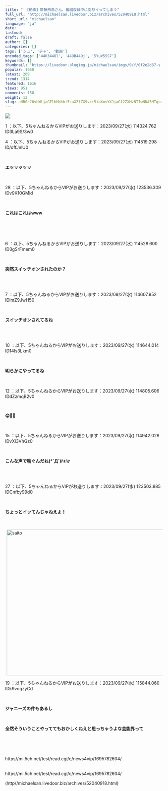 ```yaml
---
title: " 【動画】齋藤飛鳥さん、番組収録中に突然イってしまう"
full_url: "http://michaelsan.livedoor.biz/archives/52040918.html"
short_url: "michaelsan"
language: "ja"
date: 
lastmod: 
draft: false
author: []
categories: []
tags: ['シュ', 'チャ', '動画']
encoded_tags: ['44K344Ol', '44OB44Oj', '5YuV55S7']
keywords: []
thumbnail: "https://livedoor.blogimg.jp/michaelsan/imgs/0/f/0f2e2d37-s.jpg"
popular: 1950
latest: 269
trend: 1314
featured: 1616
views: 951
comments: 158
weight: 13
slug: aHR0cC8vbWljaGFlbHNhbi5saXZlZG9vci5iaXovYXJjaGl2ZXMvNTIwNDA5MTguaHRtbA==
---
```


![](https://livedoor.blogimg.jp/michaelsan/imgs/0/f/0f2e2d37-s.jpg)

<div><p>1 ：以下、5ちゃんねるからVIPがお送りします：2023/09/27(水) 114324.762 ID3La9S/3w0</p><p>4 ：以下、5ちゃんねるからVIPがお送りします：2023/09/27(水) 114519.298 ID/offJnlU0</p><br><b><p>エッッッッッ </p></b><br><p>28 ：以下、5ちゃんねるからVIPがお送りします：2023/09/27(水) 123536.309 IDv9K10GMid</p><br><b><p>これはこれはwww</p><br></b><br> <br><p>6 ：以下、5ちゃんねるからVIPがお送りします：2023/09/27(水) 114528.600 ID3gSrFmem0</p><br><b><p>突然スイッチオンされたのか？</p><br></b><br><p>7 ：以下、5ちゃんねるからVIPがお送りします：2023/09/27(水) 114607.952 IDlmZ9JwH50</p><br><b><p>スイッチオンされてるね </p><br></b><br><p>10 ：以下、5ちゃんねるからVIPがお送りします：2023/09/27(水) 114644.014 ID14ls3Lkm0</p><br><b><p>明らかにやってるね</p></b><br><p>12 ：以下、5ちゃんねるからVIPがお送りします：2023/09/27(水) 114805.606 IDdZzmqB2v0</p><br><b><p>😡🍄💦 </p></b><br><p>15 ：以下、5ちゃんねるからVIPがお送りします：2023/09/27(水) 114942.029 IDvXl3VhGz0</p><br><b><p>こんな声で喘ぐんだね(*´Д`)ﾊｧﾊｧ </p><br></b><br><p>27 ：以下、5ちゃんねるからVIPがお送りします：2023/09/27(水) 123503.885 IDCnfby99d0</p><br><b><p>ちょっとイッてんじゃねえよ！ </p><br></b><br><a target='_blank' title='saito' href='https//livedoor.blogimg.jp/michaelsan/imgs/0/f/0f2e2d37.jpg'><img class='pict' hspace='5' alt='saito' border='0' height='470' width='680' src='https//livedoor.blogimg.jp/michaelsan/imgs/0/f/0f2e2d37-s.jpg'></a><br><p>19 ：以下、5ちゃんねるからVIPがお送りします：2023/09/27(水) 115844.060 IDk9voqzyCd</p><br><p><b><p><p>ジャニーズの件もあるし</p></p></b></p><p><b><p><p><br></p></p></b></p><b><p><p>全然そういうことやっててもおかしくねえと思っちゃうよな芸能界って </p><br></p><br></b><br>https//mi.5ch.net/test/read.cgi/c/news4vip/1695782604/<br><br clear='all'> <p id='a6850dc6aefc0d5bbff2bea180d92d89'> </p> <p id='a6850dc6aefc0d5bbff2bea180d92d89'> </p> <p class='alistcloud-container-6795'></p> <p>https//mi.5ch.net/test/read.cgi/c/news4vip/1695782604/</p></div>

(http//michaelsan.livedoor.biz/archives/52040918.html)
